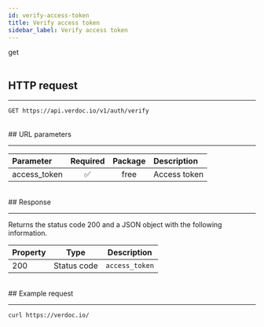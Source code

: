 ```yaml
---
id: verify-access-token
title: Verify access token
sidebar_label: Verify access token
---
```


<span class="badges get">get</span>
<br/>
<br/>

## HTTP request

---

```bash
GET https://api.verdoc.io/v1/auth/verify
```

<br/>
## URL parameters

---

| Parameter    | Required | Package | Description  |
| :----------- | :------: | :-----: | :----------- |
| access_token |    ✅     |  free   | Access token |

<br/>
## Response

---

Returns the status code 200 and a JSON object with the following information.

| Property |    Type     | Description    |
| :------- | :---------: | -------------- |
| 200      | Status code | `access_token` |

<br/>
## Example request

---

```bash
curl https://verdoc.io/
```
